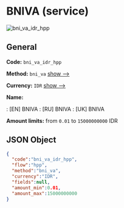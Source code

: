 
# BNIVA (service) 
![bni_va_idr_hpp](https://static.openfintech.io/payment_methods/bni_va_idr_hpp/logo.svg?w=400&c=v0.59.26#w200)  

## General 
 
**Code:** `bni_va_idr_hpp` 
 
**Method:** `bni_va` 
 [show -->](/payment-methods/bni_va/) 
 
**Currency:** `IDR` [show -->](/currencies/IDR/) 
 
**Name:** 
 
:	[EN] BNIVA 
:	[RU] BNIVA 
:	[UK] BNIVA 
 
**Amount limits:** from `0.01` to `15000000000` IDR 

## JSON Object 

```json
{
  "code":"bni_va_idr_hpp",
  "flow":"hpp",
  "method":"bni_va",
  "currency":"IDR",
  "fields":null,
  "amount_min":0.01,
  "amount_max":15000000000
}
```  
